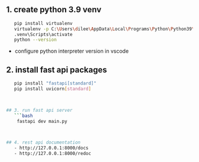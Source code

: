 ## 1. create python 3.9 venv
```bash
   pip install virtualenv
   virtualenv -p C:\Users\dilee\AppData\Local\Programs\Python\Python39\python.exe .venv
   .venv\Scripts\activate
   python --version
```   
   - configure  python interpreter version in vscode


## 2. install fast api packages 
```bash
   pip install "fastapi[standard]"
   pip install uvicorn[standard]
   


## 3. run fast api server
   ```bash
    fastapi dev main.py
   


## 4. rest api documentation
   - http://127.0.0.1:8000/docs
   - http://127.0.0.1:8000/redoc


